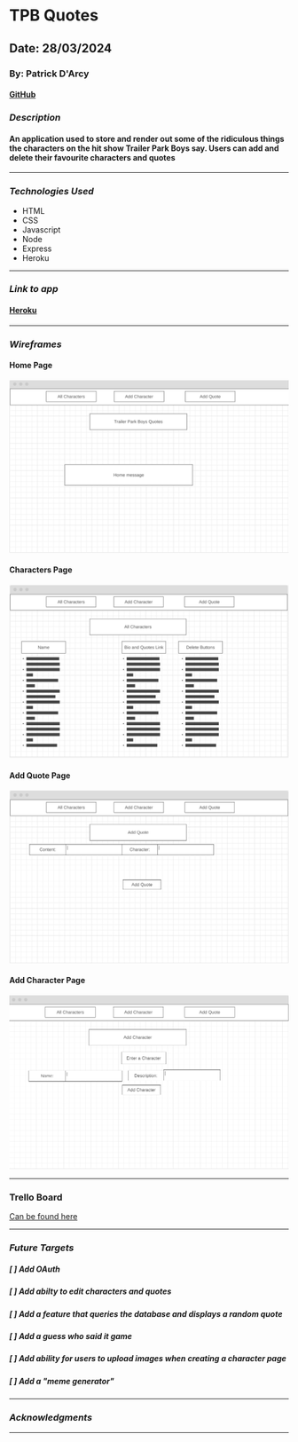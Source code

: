# TPB Quotes

## Date: 28/03/2024

### By: Patrick D'Arcy

#### [GitHub](https://github.com/rela7e) 

### **_Description_**

#### An application used to store and render out some of the ridiculous things the characters on the hit show Trailer Park Boys say. Users can add and delete their favourite characters and quotes 

---

### **_Technologies Used_**

 - HTML
 - CSS
 - Javascript
 - Node
 - Express
 - Heroku

___

### **_Link to app_**

#### [Heroku](https://tpbquotesplswork-15b3ba465852.herokuapp.com/)
---

### **_Wireframes_**

#### Home Page
![Home Page](/Wireframes/Index.PNG)

#### Characters Page
![Characters Page](Wireframes/All%20Characters.PNG)

#### Add Quote Page
![Add Quote Page](/Wireframes/Add%20Quote.PNG)

#### Add Character Page
![Add Character Page](/Wireframes/Add%20Character.PNG)

___

### Trello Board

[Can be found here](https://trello.com/b/6sC4RgYI)
___

### **_Future Targets_**

##### [ ] Add OAuth
##### [ ] Add abilty to edit characters and quotes
##### [ ] Add a feature that queries the database and displays a random quote
##### [ ] Add a guess who said it game
##### [ ] Add ability for users to upload images when creating a character page
##### [ ] Add a "meme generator"

---

### **_Acknowledgments_**

---
